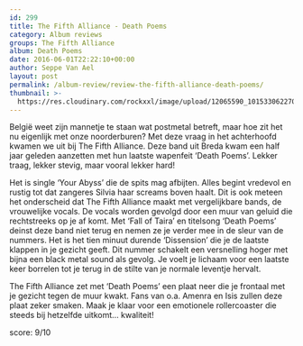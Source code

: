```yaml
---
id: 299
title: The Fifth Alliance - Death Poems
category: Album reviews
groups: The Fifth Alliance
album: Death Poems
date: 2016-06-01T22:22:10+00:00
author: Seppe Van Ael
layout: post
permalink: /album-review/review-the-fifth-alliance-death-poems/
thumbnail: >-
  https://res.cloudinary.com/rockxxl/image/upload/12065590_10153306227092989_5145611686279607348_n.png
---
```

België weet zijn mannetje te staan wat postmetal betreft, maar hoe zit het nu eigenlijk met onze noorderburen? Met deze vraag in het achterhoofd kwamen we uit bij The Fifth Alliance. Deze band uit Breda kwam een half jaar geleden aanzetten met hun laatste wapenfeit ‘Death Poems’. Lekker traag, lekker stevig, maar vooral lekker hard!

Het is single ‘Your Abyss’ die de spits mag afbijten. Alles begint vredevol en rustig tot dat zangeres Silvia haar screams boven haalt. Dit is ook meteen het onderscheid dat The Fifth Alliance maakt met vergelijkbare bands, de vrouwelijke vocals. De vocals worden gevolgd door een muur van geluid die rechtstreeks op je af komt. Met ‘Fall of Taira’ en titelsong ‘Death Poems’ deinst deze band niet terug en nemen ze je verder mee in de sleur van de nummers. Het is het tien minuut durende ‘Dissension’ die je de laatste klappen in je gezicht geeft. Dit nummer schakelt een versnelling hoger met bijna een black metal sound als gevolg. Je voelt je lichaam voor een laatste keer borrelen tot je terug in de stilte van je normale leventje hervalt.

The Fifth Alliance zet met ‘Death Poems’ een plaat neer die je frontaal met je gezicht tegen de muur kwakt. Fans van o.a. Amenra en Isis zullen deze plaat zeker smaken. Maak je klaar voor een emotionele rollercoaster die steeds bij hetzelfde uitkomt… kwaliteit!

score: 9/10
